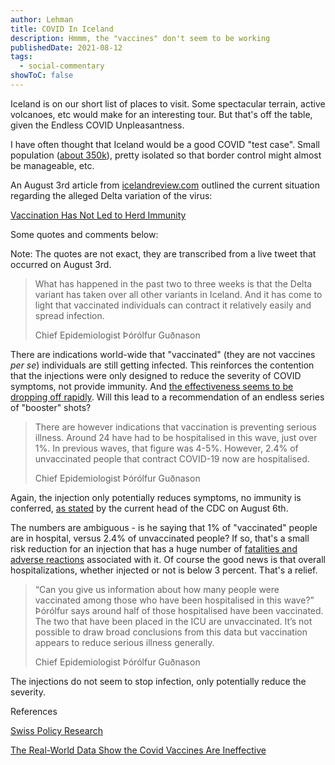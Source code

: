 ```yaml
---
author: Lehman
title: COVID In Iceland
description: Hmmm, the "vaccines" don't seem to be working
publishedDate: 2021-08-12
tags:
  - social-commentary
showToC: false
---
```


Iceland is on our short list of places to visit. Some spectacular terrain, active volcanoes, etc would make for an interesting tour. But that's off the table, given the Endless COVID Unpleasantness.

I have often thought that Iceland would be a good COVID "test case". Small population ([about 350k](https://www.worldometers.info/world-population/iceland-population/)), pretty isolated so that border control might almost be manageable, etc.

An August 3rd article from [icelandreview.com](https://www.icelandreview.com/) outlined the current situation regarding the alleged Delta variation of the virus:

[Vaccination Has Not Led to Herd Immunity](https://www.icelandreview.com/society/covid-19-in-iceland-vaccination-has-not-led-to-herd-immunity-says-chief-epidemiologist/)

Some quotes and comments below:

Note: The quotes are not exact, they are transcribed from a live tweet that occurred on August 3rd.

> What has happened in the past two to three weeks is that the Delta variant has taken over all other variants in Iceland. And it has come to light that vaccinated individuals can contract it relatively easily and spread infection.
>
> Chief Epidemiologist Þórólfur Guðnason

There are indications world-wide that "vaccinated" (they are not vaccines _per se_) individuals are still getting infected. This reinforces the contention that the injections were only designed to reduce the severity of COVID symptoms, not provide immunity. And [the effectiveness seems to be dropping off rapidly](https://swprs.org/covid-vaccines-the-good-the-bad-the-ugly/). Will this lead to a recommendation of an endless series of "booster" shots?

> There are however indications that vaccination is preventing serious illness. Around 24 have had to be hospitalised in this wave, just over 1%. In previous waves, that figure was 4-5%. However, 2.4% of unvaccinated people that contract COVID-19 now are hospitalised.
>
> Chief Epidemiologist Þórólfur Guðnason

Again, the injection only potentially reduces symptoms, no immunity is conferred, [as stated](https://theconservativetreehouse.com/blog/2021/08/06/cdc-director-makes-case-vaccination-passports-are-futile-vaccines-do-not-prevent-covid-infection-or-delta-variant-transmission/) by the current head of the CDC on August 6th.

The numbers are ambiguous - is he saying that 1% of "vaccinated" people are in hospital, versus 2.4% of unvaccinated people? If so, that's a small risk reduction for an injection that has a huge number of [fatalities and adverse reactions](https://swprs.org/the-latest-on-covid-vaccine-adverse-events/) associated with it. Of course the good news is that overall hospitalizations, whether injected or not is below 3 percent. That's a relief.

> “Can you give us information about how many people were vaccinated among those who have been hospitalised in this wave?” Þórólfur says around half of those hospitalised have been vaccinated. The two that have been placed in the ICU are unvaccinated. It’s not possible to draw broad conclusions from this data but vaccination appears to reduce serious illness generally.
>
> Chief Epidemiologist Þórólfur Guðnason

The injections do not seem to stop infection, only potentially reduce the severity.

References

[Swiss Policy Research](https://swprs.org/covid19-facts/)

[The Real-World Data Show the Covid Vaccines Are Ineffective](https://www.lewrockwell.com/2021/08/vasko-kohlmayer/the-real-world-data-show-the-covid-vaccines-are-ineffective/)
